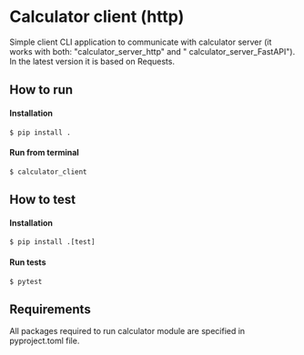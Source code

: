 # Calculator client (http)

Simple client CLI application to communicate with calculator server (it works with both: "calculator_server_http" and "
calculator_server_FastAPI"). In the latest version it is based on Requests.

## How to run

#### Installation

    $ pip install .

#### Run from terminal

    $ calculator_client

## How to test

#### Installation

    $ pip install .[test]

#### Run tests

    $ pytest

## Requirements

All packages required to run calculator module are specified in pyproject.toml file.

